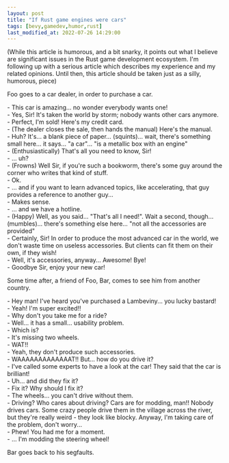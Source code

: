 ```yaml
---
layout: post
title: "If Rust game engines were cars"
tags: [bevy,gamedev,humor,rust]
last_modified_at: 2022-07-26 14:29:00
---
```


(While this article is humorous, and a bit snarky, it points out what I believe are significant issues in the Rust game development ecosystem. I'm following up with a serious article which describes my experience and my related opinions. Until then, this article should be taken just as a silly, humorous, piece)

Foo goes to a car dealer, in order to purchase a car.

\- This car is amazing... no wonder everybody wants one!<br/>
\- Yes, Sir! It's taken the world by storm; nobody wants other cars anymore.<br/>
\- Perfect, I'm sold! Here's my credit card.<br/>
\- (The dealer closes the sale, then hands the manual) Here's the manual.<br/>
\- Huh? It's... a blank piece of paper... (squints)... wait, there's something small here... it says... "a car"... "is a metallic box with an engine"<br/>
\- (Enthusiastically) That's all you need to know, Sir!<br/>
\- ... uh?<br/>
\- (Frowns) Well Sir, if you're such a bookworm, there's some guy around the corner who writes that kind of stuff.<br/>
\- Ok.<br/>
\- ... and if you want to learn advanced topics, like accelerating, that guy provides a reference to another guy...<br/>
\- Makes sense.<br/>
\- ... and we have a hotline.<br/>
\- (Happy) Well, as you said... "That's all I need!". Wait a second, though... (mumbles)... there's something else here... "not all the accessories are provided"<br/>
\- Certainly, Sir! In order to produce the most advanced car in the world, we don't waste time on useless accessories. But clients can fit them on their own, if they wish!<br/>
\- Well, it's accessories, anyway... Awesome! Bye!<br/>
\- Goodbye Sir, enjoy your new car!<br/>

Some time after, a friend of Foo, Bar, comes to see him from another country.

\- Hey man! I've heard you've purchased a Lambeviny... you lucky bastard!<br/>
\- Yeah! I'm super excited!!<br/>
\- Why don't you take me for a ride?<br/>
\- Well... it has a small... usability problem.<br/>
\- Which is?<br/>
\- It's missing two wheels.<br/>
\- WAT!!<br/>
\- Yeah, they don't produce such accessories.<br/>
\- WAAAAAAAAAAAAAT!! But... how do you drive it?<br/>
\- I've called some experts to have a look at the car! They said that the car is brilliant!<br/>
\- Uh... and did they fix it?<br/>
\- Fix it? Why should I fix it?<br/>
\- The wheels... you can't drive without them.<br/>
\- Driving? Who cares about driving? Cars are for modding, man!! Nobody drives cars. Some crazy people drive them in the village across the river, but they're really weird - they look like blocky. Anyway, I'm taking care of the problem, don't worry...<br/>
\- Phew! You had me for a moment.<br/>
\- ... I'm modding the steering wheel!<br/>

Bar goes back to his segfaults.
